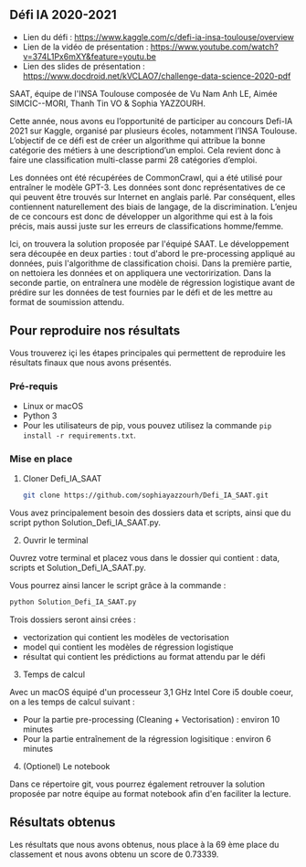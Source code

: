 

<!-- ABOUT THE PROJECT -->
## Défi IA 2020-2021

- Lien du défi : https://www.kaggle.com/c/defi-ia-insa-toulouse/overview 
- Lien de la vidéo de présentation :  https://www.youtube.com/watch?v=374L1Px6mXY&feature=youtu.be 
- Lien des slides de présentation : https://www.docdroid.net/kVCLAO7/challenge-data-science-2020-pdf 

SAAT, équipe de l'INSA Toulouse composée de Vu Nam Anh LE, Aimée SIMCIC--MORI, Thanh Tin VO & Sophia YAZZOURH. 

Cette année, nous avons eu l’opportunité de participer au concours Defi-IA 2021 sur Kaggle, organisé par plusieurs écoles, notamment l’INSA Toulouse. L’objectif de ce défi est de créer un algorithme qui attribue la bonne catégorie des métiers à une descriptiond’un emploi. Cela revient donc à faire une classification multi-classe parmi 28 catégories d’emploi.

Les données ont été récupérées de CommonCrawl, qui a été utilisé pour entraîner le modèle GPT-3. Les données sont donc représentatives de ce qui peuvent être trouvés sur Internet en anglais parlé. Par conséquent, elles contiennent naturellement des biais de langage, de la discrimination. L’enjeu de ce concours est donc de développer un algorithme qui est à la fois précis, mais aussi juste sur les erreurs de classifications homme/femme.

Ici, on trouvera la solution proposée par l'équipé SAAT. Le développement sera découpée en deux parties : tout d'abord le pre-processing appliqué au données, puis l'algorithme de classification choisi. Dans la première partie, on nettoiera les données et on appliquera une vectorirization. Dans la seconde partie, on entraînera une modèle de régression logistique avant de prédire sur les données de test fournies par le défi et de les mettre au format de soumission attendu. 


<!-- GETTING STARTED -->
## Pour reproduire nos résultats

Vous trouverez içi les étapes principales qui permettent de reproduire les résultats finaux que nous avons présentés. 

### Pré-requis

- Linux or macOS
- Python 3
- Pour les utilisateurs de pip, vous pouvez utilisez la commande `pip install -r requirements.txt`.


### Mise en place

1. Cloner Defi_IA_SAAT
   ```sh
   git clone https://github.com/sophiayazzourh/Defi_IA_SAAT.git
   ```
Vous avez principalement besoin des dossiers data et scripts, ainsi que du script python Solution_Defi_IA_SAAT.py. 
  
2. Ouvrir le terminal 

Ouvrez votre terminal et placez vous dans le dossier qui contient :  data, scripts et Solution_Defi_IA_SAAT.py. 

Vous pourrez ainsi lancer le script grâce à la commande : 
   ```sh
   python Solution_Defi_IA_SAAT.py
   ```
Trois dossiers seront ainsi crées : 

- vectorization qui contient les modèles de vectorisation 
- model qui contient les modèles de régression logistique 
- résultat qui contient les prédictions au format attendu par le défi

3. Temps de calcul 

Avec un macOS équipé d'un processeur 3,1 GHz Intel Core i5 double coeur, on a les temps de calcul suivant : 

- Pour la partie pre-processing (Cleaning + Vectorisation) : environ 10 minutes
- Pour la partie entraînement de la régression logisitique : environ 6 minutes

4. (Optionel) Le notebook 

Dans ce répertoire git, vous pourrez également retrouver la solution proposée par notre équipe au format notebook afin d'en faciliter la lecture. 

<!-- USAGE EXAMPLES -->
## Résultats obtenus 

Les résultats que nous avons obtenus, nous place à la 69 ème place du classement et nous avons obtenu un score de 0.73339. 




